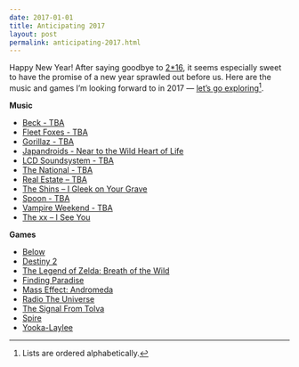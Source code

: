 ```yaml
---
date: 2017-01-01
title: Anticipating 2017
layout: post
permalink: anticipating-2017.html
---
```

Happy New Year! After saying goodbye to [2*16](https://bytesized.co/2016.html), it seems especially sweet to have the promise of a new year sprawled out before us. Here are the music and games I’m looking forward to in 2017 — [let’s go exploring](http://www.gocomics.com/calvinandhobbes/1995/12/31)[^1].

**Music**

- [Beck - TBA](http://www.beck.com)
- [Fleet Foxes - TBA](http://fleetfoxes.com/fleetfoxes)
- [Gorillaz - TBA](http://gorillaz.com)
- [Japandroids - Near to the Wild Heart of Life](http://japandroids.com/home)
- [LCD Soundsystem - TBA](https://lcdsoundsystem.com)
- [The National - TBA](http://americanmary.com)
- [Real Estate – TBA](http://www.realestatetheband.com)
- [The Shins – I Gleek on Your Grave](https://theshins.com)
- [Spoon - TBA](http://www.spoontheband.com)
- [Vampire Weekend - TBA](http://www.vampireweekend.com)
- [The xx – I See You](http://thexx.info/home/)

**Games**

- [Below](http://www.whatliesbelow.com)
- [Destiny 2](https://www.destinythegame.com)
- [The Legend of Zelda: Breath of the Wild](http://www.zelda.com/breath-of-the-wild/)
- [Finding Paradise](http://freebirdgames.com/finding-paradise/)
- [Mass Effect: Andromeda](https://www.masseffect.com)
- [Radio The Universe](https://www.kickstarter.com/projects/1548272412/radio-the-universe-0)
- [The Signal From Tolva](http://www.thesignalfrom.com)
- [Spire](http://spiregame.com)
- [Yooka-Laylee](http://www.playtonicgames.com/games/yooka-laylee/)

[^1]: Lists are ordered alphabetically.
